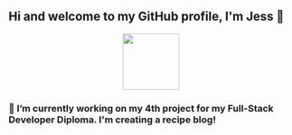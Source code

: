 ## Hi and welcome to my GitHub profile, I'm Jess 👋


<div id="header" align="center"><img src="https://media.giphy.com/media/17b875GGvV9m9sLmNc/giphy.gif" width="100"/></div>

### 🔭 I’m currently working on my 4th project for my Full-Stack Developer Diploma. I'm creating a recipe blog!
<!--
**jessicafransson/jessicafransson** is a ✨ _special_ ✨ repository because its `README.md` (this file) appears on your GitHub profile.

Here are some ideas to get you started:

- 🔭 I’m currently working on ...
- 🌱 I’m currently learning ...
- 👯 I’m looking to collaborate on ...
- 🤔 I’m looking for help with ...
- 💬 Ask me about ...
- 📫 How to reach me: ...
- 😄 Pronouns: ...
- ⚡ Fun fact: ...
-->
